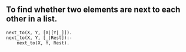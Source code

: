 To find whether two elements are next to each other in a list.
---

```
next_to(X, Y, [X|[Y|_]]).
next_to(X, Y, [_|Rest]):-
    next_to(X, Y, Rest).
```
